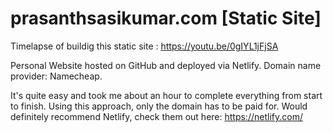 # prasanthsasikumar.com [Static Site]

Timelapse of buildig this static site : https://youtu.be/0gIYL1jFjSA

Personal Website hosted on GitHub and deployed via Netlify.
Domain name provider: Namecheap.

It's quite easy and took me about an hour to complete everything from start to finish. Using this approach, only the domain has to be paid for. Would definitely recommend Netlify, check them out here: https://netlify.com/
